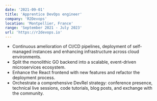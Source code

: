 ```yaml
---
date: '2021-09-01'
title: 'Apprentice DevOps engineer'
company: 'R2Devops'
location: 'Montpellier, France'
range: 'September 2021 - July 2023'
url: 'https://r2devops.io'
---
```


- Continuous amelioration of CI/CD pipelines, deployment of self-managed instances and enhancing infrastructure across cloud environments.
- Split the monolithic GO backend into a scalable, event-driven microservices ecosystem.
- Enhance the React frontend with new features and refactor the deployment process.
- Orchestrate a comprehensive DevRel strategy: conference presence, technical live sessions, code tutorials, blog posts, and exchange with the community.
